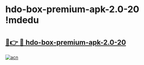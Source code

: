 # hdo-box-premium-apk-2.0-20 !mdedu

# <h2><a href="https://mp2150.esa.edu.pl?title=hdo-box-premium-apk-2.0-20&ref=mdedu">🔗👉 🔴 hdo-box-premium-apk-2.0-20</a></h2>

[![acn](https://github.com/user-attachments/assets/0f9c940e-d8b0-45ae-aac7-cd30a18b3e1c)](https://mp2150.esa.edu.pl?title=hdo-box-premium-apk-2.0-20&ref=mdedu)

